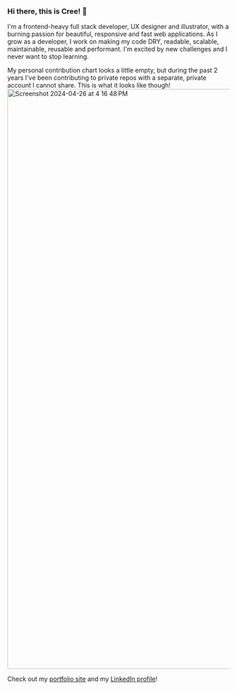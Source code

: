 ### Hi there, this is Cree! 🦄

I'm a frontend-heavy full stack developer, UX designer and illustrator, with a burning passion for beautiful, responsive and fast web applications. As I grow as a developer, I work on making my code DRY, readable, scalable, maintainable, reusable and performant. I'm excited by new challenges and I never want to stop learning.

My personal contribution chart looks a little empty, but during the past 2 years I've been contributing to private repos with a separate, private account I cannot share. This is what it looks like though!
<img width="1314" alt="Screenshot 2024-04-26 at 4 16 48 PM" src="https://github.com/MichiyoYo/MichiyoYo/assets/24515282/1d4dc90c-465b-4b31-8973-c00eb67093fc">

Check out my [portfolio site](https://cristinalester.rocks/) and my [LinkedIn profile](https://www.linkedin.com/in/cristinalesterrocks/)!
